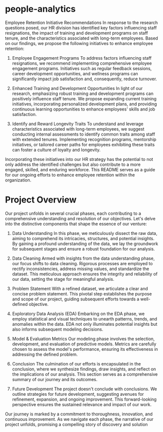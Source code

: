 # people-analytics
Employee Retention Initiative Recommendations
In response to the research questions posed, our HR division has identified key factors influencing staff resignations, the impact of training and development programs on staff tenure, and the characteristics associated with long-term employees. Based on our findings, we propose the following initiatives to enhance employee retention:

1. Employee Engagement Programs
To address factors influencing staff resignations, we recommend implementing comprehensive employee engagement programs. Initiatives such as regular feedback sessions, career development opportunities, and wellness programs can significantly impact job satisfaction and, consequently, reduce turnover.

2. Enhanced Training and Development Opportunities
In light of our research, emphasizing robust training and development programs can positively influence staff tenure. We propose expanding current training initiatives, incorporating personalized development plans, and providing continuous learning opportunities to enhance employees' skills and job satisfaction.

3. Identify and Reward Longevity Traits
To understand and leverage characteristics associated with long-term employees, we suggest conducting internal assessments to identify common traits among staff with extended tenures. Implementing recognition programs, mentorship initiatives, or tailored career paths for employees exhibiting these traits can foster a culture of loyalty and longevity.

Incorporating these initiatives into our HR strategy has the potential to not only address the identified challenges but also contribute to a more engaged, skilled, and enduring workforce. This README serves as a guide for our ongoing efforts to enhance employee retention within the organization.

# Project Overview
Our project unfolds in several crucial phases, each contributing to a comprehensive understanding and resolution of our objectives. Let's delve into the distinctive components that shape the essence of our venture:

1. Data Understanding
In this phase, we meticulously dissect the raw data, aiming to comprehend its intricacies, structures, and potential insights. By gaining a profound understanding of the data, we lay the groundwork for subsequent stages and ensure a robust foundation for our analysis.

2. Data Cleaning
Armed with insights from the data understanding phase, our focus shifts to data cleaning. Rigorous processes are employed to rectify inconsistencies, address missing values, and standardize the dataset. This meticulous approach ensures the integrity and reliability of our data, setting the stage for meaningful analysis.

3. Problem Statement
With a refined dataset, we articulate a clear and concise problem statement. This pivotal step establishes the purpose and scope of our project, guiding subsequent efforts towards a well-defined objective.

4. Exploratory Data Analysis (EDA)
Embarking on the EDA phase, we employ statistical and visual techniques to unearth patterns, trends, and anomalies within the data. EDA not only illuminates potential insights but also informs subsequent modeling decisions.

5. Model & Evaluation Metrics
Our modeling phase involves the selection, development, and evaluation of predictive models. Metrics are carefully chosen to assess the model's performance, ensuring its effectiveness in addressing the defined problem.

6. Conclusion
The culmination of our efforts is encapsulated in the conclusion, where we synthesize findings, draw insights, and reflect on the implications of our analysis. This section serves as a comprehensive summary of our journey and its outcomes.

7. Future Development
The project doesn't conclude with conclusions. We outline strategies for future development, suggesting avenues for refinement, expansion, and ongoing improvement. This forward-looking perspective ensures the sustained relevance and impact of our work.

Our journey is marked by a commitment to thoroughness, innovation, and continuous improvement. As we navigate each phase, the narrative of our project unfolds, promising a compelling story of discovery and solution
